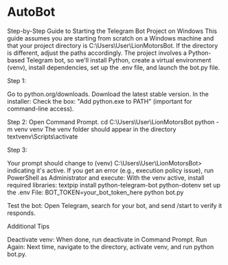 # AutoBot

Step-by-Step Guide to Starting the Telegram Bot Project on Windows
This guide assumes you are starting from scratch on a Windows machine and that your project directory is C:\Users\User\LionMotorsBot.
If the directory is different, adjust the paths accordingly.
The project involves a Python-based Telegram bot, so we'll install Python, create a virtual environment (venv), install dependencies, set up the .env file, and launch the bot.py file.

Step 1:

Go to python.org/downloads.
Download the latest stable version.
In the installer:
Check the box: "Add python.exe to PATH" (important for command-line access).

Step 2:
Open Command Prompt.
cd C:\Users\User\LionMotorsBot
python -m venv venv
The venv folder should appear in the directory
textvenv\Scripts\activate

Step 3: 

Your prompt should change to (venv) C:\Users\User\LionMotorsBot> indicating it's active.
If you get an error (e.g., execution policy issue), run PowerShell as Administrator and execute:
With the venv active, install required libraries:
textpip install python-telegram-bot python-dotenv
set up the .env File: BOT_TOKEN=your_bot_token_here
python bot.py

Test the bot: Open Telegram, search for your bot, and send /start to verify it responds.

Additional Tips

Deactivate venv: When done, run deactivate in Command Prompt.
Run Again: Next time, navigate to the directory, activate venv, and run python bot.py.

